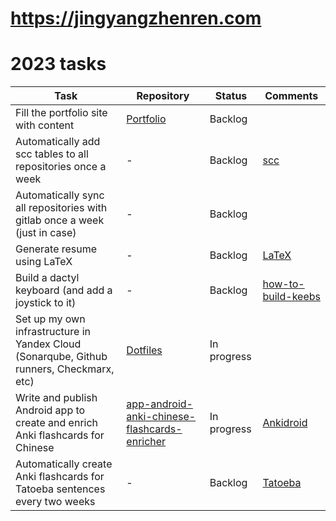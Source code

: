 # https://jingyangzhenren.com

# 2023 tasks

| Task | Repository | Status | Comments |
| --- | --- | --- | --- |
| Fill the portfolio site with content  | [Portfolio]  | Backlog |
| Automatically add scc tables to all repositories once a week  | - | Backlog | [scc] | 
| Automatically sync all repositories with gitlab once a week (just in case)  | - | Backlog |  | 
| Generate resume using LaTeX  | - | Backlog | [LaTeX] |
| Build a dactyl keyboard (and add a joystick to it) | - | Backlog | [how-to-build-keebs] |
| Set up my own infrastructure in Yandex Cloud (Sonarqube, Github runners, Checkmarx, etc)  | [Dotfiles]  | In progress | |
| Write and publish Android app to create and enrich Anki flashcards for Chinese | [app-android-anki-chinese-flashcards-enricher] | In progress | [Ankidroid] |
| Automatically create Anki flashcards for Tatoeba sentences every two weeks | - | Backlog | [Tatoeba] |




<!-- links --> 
[portfolio]: https://github.com/jingyangzhenren-com/jingyangzhenren-com.github.io
[dotfiles]: https://github.com/jingyangzhenren-com/config-personal-dotfiles 
[scc]: https://github.com/boyter/scc
[latex]: https://www.latex-project.org/
[how-to-build-keebs]: https://youtu.be/yYcNi9hKxDk?t=36
[app-android-anki-chinese-flashcards-enricher]: https://github.com/jingyangzhenren-com/app-android-anki-chinese-flashcards-enricher
[ankidroid]: https://github.com/ankidroid/Anki-Android
[tatoeba]: https://tatoeba.org/

